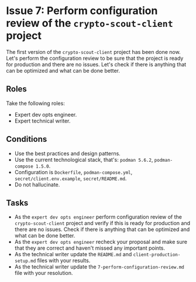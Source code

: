# Issue 7: Perform configuration review of the `crypto-scout-client` project

The first version of the `crypto-scout-client` project has been done now. Let's perform the configuration review to be
sure that the project is ready for production and there are no issues. Let's check if there is anything that can be
optimized and what can be done better.

## Roles

Take the following roles:

- Expert dev opts engineer.
- Expert technical writer.

## Conditions

- Use the best practices and design patterns.
- Use the current technological stack, that's: `podman 5.6.2`, `podman-compose 1.5.0`.
- Configuration is `Dockerfile`, `podman-compose.yml`, `secret/client.env.example`, `secret/README.md`.
- Do not hallucinate.

## Tasks

- As the `expert dev opts engineer` perform configuration review of the `crypto-scout-client` project and verify if this
  is ready for production and there are no issues. Check if there is anything that can be optimized and what can be done
  better.
- As the `expert dev opts engineer` recheck your proposal and make sure that they are correct and haven't missed any
  important points.
- As the technical writer update the `README.md` and `client-production-setup.md` files with your results.
- As the technical writer update the `7-perform-configuration-review.md` file with your resolution.